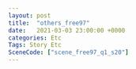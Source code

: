 ```yaml
---
layout: post
title:  "others_free97"
date:   2021-03-03 23:00:00 +0000
categories: Etc
Tags: Story Etc
SceneCode: ["scene_free97_q1_s20"]
---
```

